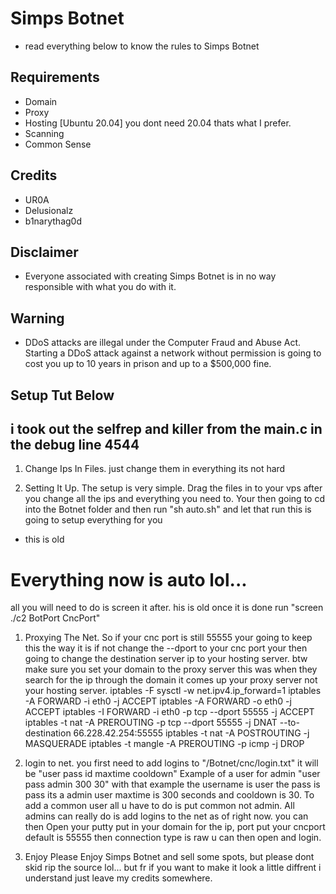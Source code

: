 # Simps Botnet

* read everything below to know the rules to Simps Botnet 

## Requirements
* Domain
* Proxy
* Hosting [Ubuntu 20.04] you dont need 20.04 thats what I prefer.
* Scanning
* Common Sense

## Credits
* UR0A
* Delusionalz
* b1narythag0d

## Disclaimer
* Everyone associated with creating Simps Botnet is in no way responsible with what you do with it.

## Warning
* DDoS attacks are illegal under the Computer Fraud and Abuse Act. Starting a DDoS attack against a network without permission is going to cost you up to 10 years in prison and up to a $500,000 fine.

## Setup Tut Below

## i took out the selfrep and killer from the main.c in the debug line 4544

1. Change Ips In Files.
just change them in everything its not hard

2. Setting It Up.
The setup is very simple.
Drag the files in to your vps after you change all the ips and everything you need to.
Your then going to cd into the Botnet folder and then run "sh auto.sh" and let that run this is going to setup everything for you
* this is old 
# Everything now is auto lol...
all you will need to do is screen it after.
his is old once it is done run "screen ./c2 BotPort CncPort"


1. Proxying The Net.
So if your cnc port is still 55555 your going to keep this the way it is if not change the --dport to your cnc port your then going to change the destination server ip to your hosting server.
btw make sure you set your domain to the proxy server this was when they search for the ip through the domain it comes up your proxy server not your hosting server.
iptables -F
sysctl -w net.ipv4.ip_forward=1
iptables -A FORWARD -i eth0 -j ACCEPT
iptables -A FORWARD -o eth0 -j ACCEPT
iptables -I FORWARD -i eth0 -p tcp --dport 55555 -j ACCEPT
iptables -t nat -A PREROUTING -p tcp --dport 55555 -j DNAT --to-destination 66.228.42.254:55555
iptables -t nat -A POSTROUTING -j MASQUERADE
iptables -t mangle -A PREROUTING -p icmp -j DROP

5. login to net.
you first need to add logins to "/Botnet/cnc/login.txt" it will be "user pass id maxtime cooldown"
Example of a user for admin "user pass admin 300 30"
with that example the username is user the pass is pass its a admin user maxtime is 300 seconds and cooldown is 30.
To add a common user all u have to do is put common not admin.
All admins can really do is add logins to the net as of right now.
you can then Open your putty put in your domain for the ip, port put your cncport default is 55555 then connection type is raw u can then open and login.

6. Enjoy
Please Enjoy Simps Botnet and sell some spots, but please dont skid rip the source lol...
but fr if you want to make it look a little diffrent i understand just leave my credits somewhere.   